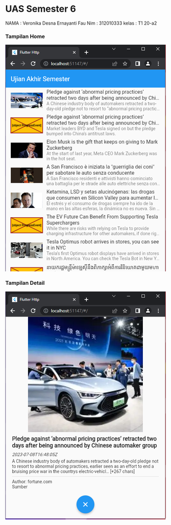 # UAS Semester 6
NAMA  : Veronika Desna Ernayanti Fau
Nim   : 312010333
kelas : T1 20-a2


### Tampilan Home
![home.png](img/home.png)

### Tampilan Detail
![detail.png](img/detail.png)
